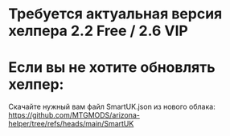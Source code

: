 # Требуется актуальная версия хелпера 2.2 Free / 2.6 VIP

# Если вы не хотите обновлять хелпер:
Скачайте нужный вам файл SmartUK.json из нового облака:
https://github.com/MTGMODS/arizona-helper/tree/refs/heads/main/SmartUK
